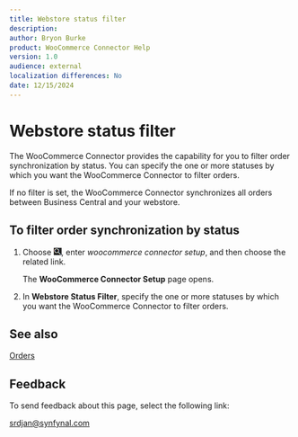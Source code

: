 ```yaml
---
title: Webstore status filter
description: 
author: Bryon Burke
product: WooCommerce Connector Help
version: 1.0
audience: external
localization differences: No
date: 12/15/2024
---
```


<!-- markdownlint-disable MD006 MD007 MD009 MD024 MD025 MD033 -->
<!--// cspell:ignore  markdownlint allowfullscreen keyframes webstore woocommerce -->

# Webstore status filter

The WooCommerce Connector provides the capability for you to filter order synchronization by status. You can specify the one or more statuses by which you want the WooCommerce Connector to filter orders.

If no filter is set, the WooCommerce Connector synchronizes all orders between Business Central and your webstore.

## To filter order synchronization by status

1. Choose ![Lightbulb that opens the Tell Me feature.](media/ui-search/search_small.png "Tell me what you want to do"), enter <i>woocommerce connector setup</i>, and then choose the related link.

   The <b>WooCommerce Connector Setup</b> page opens.

1. In <b>Webstore Status Filter</b>, specify the one or more statuses by which you want the WooCommerce Connector to filter orders.

## See also

[Orders](orders.md)  

## Feedback

To send feedback about this page, select the following link:

[srdjan@synfynal.com](mailto:srdjan@synfynal.com?subject=Documentation%20Feedback%20Product%20Docs:%20webstore-status-filter)
